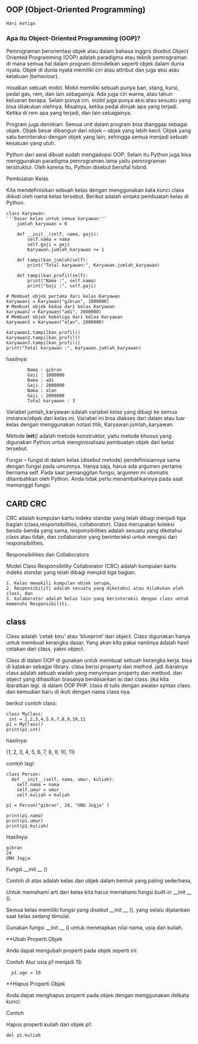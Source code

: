 ## OOP (Object-Oriented Programming)
  
    Hari ketiga

### Apa itu Object-Oriented Programming (OOP)?

Pemrograman berorientasi objek atau dalam bahasa inggris disebut Object Oriented Programming (OOP) adalah paradigma atau teknik pemrograman di mana semua hal dalam program dimodelkan seperti objek dalam dunia nyata. Objek di dunia nyata memiliki ciri atau attribut dan juga aksi atau kelakuan (behaviour).

misalkan sebuah mobil. Mobil memiliki sebuah punya ban, stang, kursi, pedal gas, rem, dan lain sebagainya. Ada juga ciri warna, atau tahun keluaran berapa. Selain punya ciri, mobil juga punya aksi atau sesuatu yang bisa dilakukan olehnya. Misalnya, ketika pedal diinjak apa yang terjadi. Ketika di rem apa yang terjadi, dan lain sebagainya.

Program juga demikian. Semua unit dalam program bisa dianggap sebagai objek. Objek besar dibangun dari objek – objek yang lebih kecil. Objek yang satu berinteraksi dengan objek yang lain, sehingga semua menjadi sebuah kesatuan yang utuh.

Python dari awal dibuat sudah mengadopsi OOP. Selain itu Python juga bisa menggunakan paradigma pemrograman lama yaitu pemrograman terstruktur. Oleh karena itu, Python disebut bersifat hibrid.

Pembuatan Kelas

Kita mendefinisikan sebuah kelas dengan menggunakan kata kunci class diikuti oleh nama kelas tersebut. Berikut adalah sintaks pembuatan kelas di Python.

    class Karyawan:
    '''Dasar kelas untuk semua karyawan'''
        jumlah_karyawan = 0

        def __init__(self, nama, gaji):
            self.nama = nama
            self.gaji = gaji
            Karyawan.jumlah_karyawan += 1

        def tampilkan_jumlah(self):
            print("Total karyawan:", Karyawan.jumlah_karyawan)

        def tampilkan_profil(self):
            print("Nama :", self.nama)
            print("Gaji :", self.gaji)

    # Membuat objek pertama dari kelas Karyawan
    karyawan1 = Karyawan("gibran", 1000000)
    # Membuat objek kedua dari kelas Karyawan
    karyawan2 = Karyawan("adi", 2000000)
    # Membuat objek keketiga dari kelas Karyawan
    karyawan3 = Karyawan("alan", 2000000)

    karyawan1.tampilkan_profil()
    karyawan2.tampilkan_profil()
    karyawan3.tampilkan_profil()
    print("Total karyawan :", Karyawan.jumlah_karyawan)




hasilnya:

            Nama : gibran
            Gaji : 1000000
            Nama : adi
            Gaji : 2000000
            Nama : alan
            Gaji : 2000000
            Total karyawan : 3

Variabel jumlah_karyawan adalah variabel kelas yang dibagi ke semua instance/objek dari kelas ini. Variabel ini bisa diakses dari dalam atau luar kelas dengan menggunakan notasi titik, Karyawan.jumlah_karyawan.

Metode __init__() adalah metode konstruktor, yaitu metode khusus yang digunakan Python untuk menginisialisasi pembuatan objek dari kelas tersebut.

Fungsi – fungsi di dalam kelas (disebut metode) pendefinisiannya sama dengan fungsi pada umumnya. Hanya saja, harus ada argumen pertama bernama self. Pada saat pemanggilan fungsi, argumen ini otomatis ditambahkan oleh Python. Anda tidak perlu menambahkannya pada saat memanggil fungsi.


## CARD CRC
CRC adalah kumpulan kartu indeks standar yang telah dibagi menjadi tiga bagian (class,responsibilities, collaborator). Class merupakan koleksi benda-benda yang sama, responsibilities adalah sesuatu yang diketahui class atau tidak, dan collaborator yang berinteraksi untuk mengisi dari responsibilities.

Responsibilities dan Collaborators

Model Class Responsibility Collaborator (CRC) adalah kumpulan kartu indeks standar yang telah dibagi menjadi tiga bagian.

    1. Kelas mewakili kumpulan objek serupa,
    2. Responsibiliti adalah sesuatu yang diketahui atau dilakukan oleh class, dan
    3. kolaborator adalah kelas lain yang berinteraksi dengan class untuk memenuhi Responsibiliti.



## class

Class adalah ‘cetak biru’ atau ‘blueprint’ dari object. Class digunakan hanya untuk membuat kerangka dasar. Yang akan kita pakai nantinya adalah hasil cetakan dari class, yakni object.

Class di dalam OOP di gunakan untuk membuat sebuah kerangka kerja. bisa di katakan sebagai library. class berisi property dan method. jadi ibaratnya class adalah sebuah wadah yang menyimpan property dan method. dan object yang dihasilkan biasanya berdasarkan isi dari class. jika kita ibaratkan lagi. di dalam OOP PHP. class di tulis dengan awalan syntax class. dan kemudian baru di ikuti dengan nama class nya.

berikut contoh class:

    class MyClass:
     int = 1,2,3,4,5,6,7,8,9,10,11
    p1 = MyClass()
    print(p1.int)
    
hasilnya:

  (1, 2, 3, 4, 5, 6, 7, 8, 9, 10, 11)
  
contoh lagi:

    class Person:
      def __init__(self, nama, umur, kuliah):
        self.nama = nama
        self.umur = umur
        self.kuliah = kuliah

    p1 = Person("gibran", 24, "UNU Jogja" )

    print(p1.nama)
    print(p1.umur)
    print(p1.kuliah)

Hasilnya:

    gibran
    24
    UNU Jogja
  
Fungsi __init __ ()

Contoh di atas adalah kelas dan objek dalam bentuk yang paling sederhana,

Untuk memahami arti dari kelas kita harus memahami fungsi built-in __init __ ().

Semua kelas memiliki fungsi yang disebut __init __ (), yang selalu dijalankan saat kelas sedang dimulai.

Gunakan  fungsi __init __ () untuk menetapkan nilai nama, usia dan kuliah.

**Ubah Properti Objek

Anda dapat mengubah properti pada objek seperti ini:

Contoh
Atur usia p1 menjadi 19.

      p1.age = 19

**Hapus Properti Objek

Anda dapat menghapus properti pada objek dengan menggunakan delkata kunci:

Contoh

Hapus properti kuliah dari objek p1:

    del p1.kuliah





